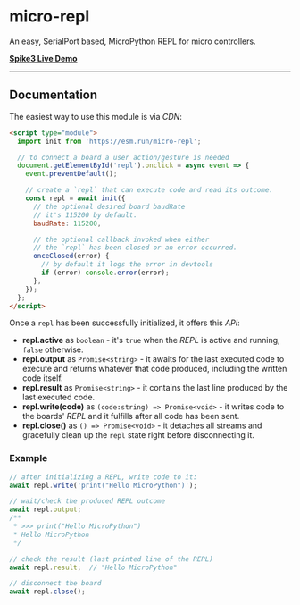 # micro-repl

An easy, SerialPort based, MicroPython REPL for micro controllers.

**[Spike3 Live Demo](https://webreflection.github.io/micro-repl/)**

- - -

## Documentation

The easiest way to use this module is via *CDN*:

```html
<script type="module">
  import init from 'https://esm.run/micro-repl';

  // to connect a board a user action/gesture is needed
  document.getElementById('repl').onclick = async event => {
    event.preventDefault();

    // create a `repl` that can execute code and read its outcome.
    const repl = await init({
      // the optional desired board baudRate
      // it's 115200 by default.
      baudRate: 115200,

      // the optional callback invoked when either
      // the `repl` has been closed or an error occurred.
      onceClosed(error) {
        // by default it logs the error in devtools
        if (error) console.error(error);
      },
    });
  };
</script>
```

Once a `repl` has been successfully initialized, it offers this *API*:

  * **repl.active** as `boolean` - it's `true` when the *REPL* is active and running, `false` otherwise.
  * **repl.output** as `Promise<string>` - it awaits for the last executed code to execute and returns whatever that code produced, including the written code itself.
  * **repl.result** as `Promise<string>` - it contains the last line produced by the last executed code.
  * **repl.write(code)** as `(code:string) => Promise<void>` - it writes code to the boards' *REPL* and it fulfills after all code has been sent.
  * **repl.close()** as `() => Promise<void>` - it detaches all streams and gracefully clean up the `repl` state right before disconnecting it.

### Example

```js
// after initializing a REPL, write code to it:
await repl.write('print("Hello MicroPython")');

// wait/check the produced REPL outcome
await repl.output;
/**
 * >>> print("Hello MicroPython")
 * Hello MicroPython
 */

// check the result (last printed line of the REPL)
await repl.result;  // "Hello MicroPython"

// disconnect the board
await repl.close();
```
